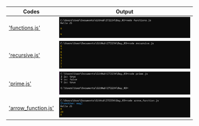 | Codes | Output |
|-------|--------|
|['functions.js'](./Codes/functions.js)|![functions.png](./Output/functions.png)|
|['recursive.js'](./Codes/recursive.js)|![recursive.png](./Output/recursive.png)|
|['prime.js'](./Codes/prime.js)|![prime.png](./Output/prime.png)|
|['arrow_function.js'](./Codes/arrow_function.js)|![arrow_function.png](./Output/arrow_function.png)|
